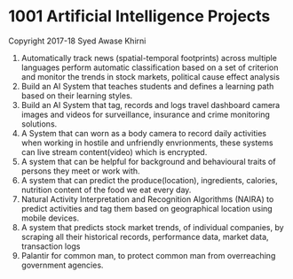 # 1001 Artificial Intelligence Projects 
Copyright 2017-18 Syed Awase Khirni 
1. Automatically track news (spatial-temporal footprints) across multiple languages perform automatic classification based on a set of criterion and monitor the trends in stock markets, political cause effect analysis 
2. Build an AI System that teaches students and defines a learning path based on their learning styles. 
3. Build an AI System that tag, records and logs travel dashboard camera images and videos for surveillance, insurance and crime monitoring solutions. 
4. A System that can worn as a body camera to record daily activities when working in hostile and unfriendly envrionments, these systems can live stream content(video) which is encrypted. 
5. A system that can be helpful for background and behavioural traits of persons they meet or work with.
6. A system that can predict the produce(location), ingredients, calories, nutrition content of the food we eat every day. 
7. Natural Activity Interpretation and Recognition Algorithms (NAIRA) to predict activities and tag them based on geographical location using mobile devices. 
8. A system that predicts stock market trends, of individual companies, by scraping all their historical records, performance data, market data, transaction logs
9. Palantir for common man, to protect common man from overreaching government agencies. 

